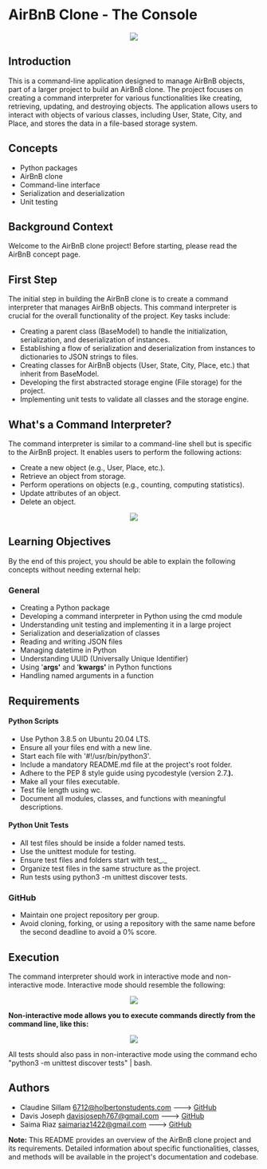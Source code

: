 # AirBnB Clone - The Console

<div style="text-align:center"><img src="https://github.com/davisjoseph6/holbertonschool-AirBnB_clone/assets/38712815/38712093-1db4-4d05-8d6e-f6fdb9f1d276" /></div>

## Introduction

This is a command-line application designed to manage AirBnB objects, part of a larger project to build an AirBnB clone. The project focuses on creating a command interpreter for various functionalities like creating, retrieving, updating, and destroying objects. The application allows users to interact with objects of various classes, including User, State, City, and Place, and stores the data in a file-based storage system.

## Concepts

- Python packages
- AirBnB clone
- Command-line interface
- Serialization and deserialization
- Unit testing

## Background Context

Welcome to the AirBnB clone project! Before starting, please read the AirBnB concept page.

## First Step

The initial step in building the AirBnB clone is to create a command interpreter that manages AirBnB objects. This command interpreter is crucial for the overall functionality of the project. Key tasks include:

- Creating a parent class (BaseModel) to handle the initialization, serialization, and deserialization of instances.
- Establishing a flow of serialization and deserialization from instances to dictionaries to JSON strings to files.
- Creating classes for AirBnB objects (User, State, City, Place, etc.) that inherit from BaseModel.
- Developing the first abstracted storage engine (File storage) for the project.
- Implementing unit tests to validate all classes and the storage engine.

## What's a Command Interpreter?

The command interpreter is similar to a command-line shell but is specific to the AirBnB project. It enables users to perform the following actions:

- Create a new object (e.g., User, Place, etc.).
- Retrieve an object from storage.
- Perform operations on objects (e.g., counting, computing statistics).
- Update attributes of an object.
- Delete an object.

<div style="text-align:center"><img src="https://github.com/davisjoseph6/holbertonschool-simple_shell-collaborative/assets/38712815/66466a31-3456-4633-90f7-98edd28281ef" /></div>

## Learning Objectives

By the end of this project, you should be able to explain the following concepts without needing external help:

### General

- Creating a Python package
- Developing a command interpreter in Python using the cmd module
- Understanding unit testing and implementing it in a large project
- Serialization and deserialization of classes
- Reading and writing JSON files
- Managing datetime in Python
- Understanding UUID (Universally Unique Identifier)
- Using '**args'** and '**kwargs'** in Python functions
- Handling named arguments in a function

## Requirements

#### Python Scripts

- Use Python 3.8.5 on Ubuntu 20.04 LTS.
- Ensure all your files end with a new line.
- Start each file with '#!/usr/bin/python3'.
- Include a mandatory README.md file at the project's root folder.
- Adhere to the PEP 8 style guide using pycodestyle (version 2.7.**).**
- Make all your files executable.
- Test file length using wc.
- Document all modules, classes, and functions with meaningful descriptions.

#### Python Unit Tests

- All test files should be inside a folder named tests.
- Use the unittest module for testing.
- Ensure test files and folders start with test_._
- Organize test files in the same structure as the project.
- Run tests using python3 -m unittest discover tests.

### GitHub

- Maintain one project repository per group.
- Avoid cloning, forking, or using a repository with the same name before the second deadline to avoid a 0% score.

## Execution

The command interpreter should work in interactive mode and non-interactive mode. Interactive mode should resemble the following:

<div style="text-align:center"><img src="https://github.com/davisjoseph6/holbertonschool-simple_shell-collaborative/assets/38712815/319724f8-543d-4c89-9453-6f63e501edbe" /></div>

**Non-interactive mode allows you to execute commands directly from the command line, like this:**

<div style="text-align:center"><img src="https://github.com/davisjoseph6/holbertonschool-simple_shell-collaborative/assets/38712815/8a6151d4-f0d3-4885-9676-3dff2e373f37" /></div>

All tests should also pass in non-interactive mode using the command echo "python3 -m unittest discover tests" | bash.

## Authors
- Claudine Sillam 6712@holbertonstudents.com ---> [GitHub](https://github.com/Coconuts-del)
- Davis Joseph davisjoseph767@gmail.com ---> [GitHub](https://github.com/davisjoseph6)
- Saima Riaz saimariaz1422@gmail.com ---> [GitHub](https://github.com/saima-riaz)

**Note:** This README provides an overview of the AirBnB clone project and its requirements. Detailed information about specific functionalities, classes, and methods will be available in the project's documentation and codebase.
